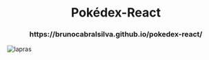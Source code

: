 <h1 align="center">Pokédex-React</h1>

<h3 align="center">https://brunocabralsilva.github.io/pokedex-react/</h3>

<img src=src/images/wallpaper/03.jpg) alt="lapras" />